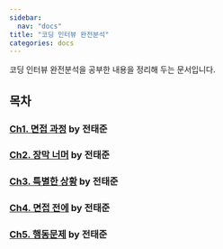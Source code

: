```yaml
---
sidebar:
  nav: "docs"
title: "코딩 인터뷰 완전분석"
categories: docs
---
```


코딩 인터뷰 완전분석을 공부한 내용을 정리해 두는 문서입니다.

## 목차

### [Ch1. 면접 과정](/docs/coding-interview/coding-interview-chap1-jeon3029) by 전태준

### [Ch2. 장막 너머](/docs/coding-interview/coding-interview-chap2-jeon3029) by 전태준

### [Ch3. 특별한 상황](/docs/coding-interview/coding-interview-chap3-jeon3029) by 전태준

### [Ch4. 면접 전에](/docs/coding-interview/coding-interview-chap4-jeon3029) by 전태준

### [Ch5. 행동문제](/docs/coding-interview/coding-interview-chap5-jeon3029) by 전태준 

